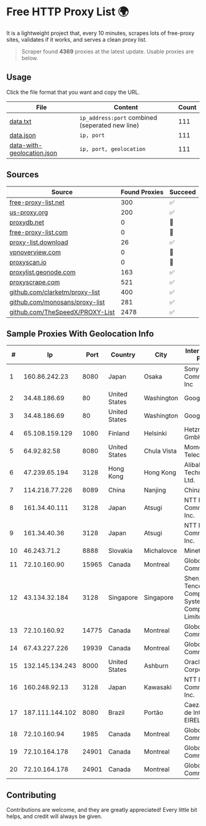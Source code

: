 
# Free HTTP Proxy List 🌍

It is a lightweight project that, every 10 minutes, scrapes lots of free-proxy sites, validates if it works, and serves a clean proxy list.


> Scraper found **4369** proxies at the latest update. Usable proxies are below.

## Usage

Click the file format that you want and copy the URL.


|File|Content|Count|
|----|-------|-----|
|[data.txt](https://raw.githubusercontent.com/themiralay/Proxy-List-World/master/data.txt)|`ip_address:port` combined (seperated new line)|111|
|[data.json](https://raw.githubusercontent.com/themiralay/Proxy-List-World/master/data.json)|`ip, port`|111|
|[data-with-geolocation.json](https://raw.githubusercontent.com/themiralay/Proxy-List-World/master/data-with-geolocation.json)|`ip, port, geolocation`|111|

## Sources

|Source|Found Proxies|Succeed|
|------|-------------|-------|
|[free-proxy-list.net](https://free-proxy-list.net)|300|✅|
|[us-proxy.org](https://www.us-proxy.org)|200|✅|
|[proxydb.net](http://proxydb.net)|0|🚫|
|[free-proxy-list.com](https://free-proxy-list.com/?page=&port=&type%5B%5D=http&type%5B%5D=https&up_time=0&search=Search)|0|🚫|
|[proxy-list.download](https://www.proxy-list.download/HTTP)|26|✅|
|[vpnoverview.com](https://vpnoverview.com/privacy/anonymous-browsing/free-proxy-servers)|0|🚫|
|[proxyscan.io](https://www.proxyscan.io)|0|🚫|
|[proxylist.geonode.com](https://proxylist.geonode.com/api/proxy-list?limit=300&page=1&sort_by=lastChecked&sort_type=desc&protocols=http,https)|163|✅|
|[proxyscrape.com](https://api.proxyscrape.com/v2/?request=displayproxies&protocol=http&timeout=10000&country=all&ssl=all&anonymity=all)|521|✅|
|[github.com/clarketm/proxy-list](https://raw.githubusercontent.com/clarketm/proxy-list/master/proxy-list-raw.txt)|400|✅|
|[github.com/monosans/proxy-list](https://raw.githubusercontent.com/monosans/proxy-list/main/proxies/http.txt)|281|✅|
|[github.com/TheSpeedX/PROXY-List](https://raw.githubusercontent.com/TheSpeedX/PROXY-List/master/http.txt)|2478|✅|


## Sample Proxies With Geolocation Info

|#|Ip|Port|Country|City|Internet Service Provider|
|-|--|----|-------|----|-------------------------|
|1|160.86.242.23|8080|Japan|Osaka|Sony Network Communications Inc|
|2|34.48.186.69|80|United States|Washington|Google LLC|
|3|34.48.186.69|80|United States|Washington|Google LLC|
|4|65.108.159.129|1080|Finland|Helsinki|Hetzner Online GmbH|
|5|64.92.82.58|8080|United States|Chula Vista|Momentum Telecom, Inc.|
|6|47.239.65.194|3128|Hong Kong|Hong Kong|Alibaba (US) Technology Co., Ltd.|
|7|114.218.77.226|8089|China|Nanjing|China Telecom|
|8|161.34.40.111|3128|Japan|Atsugi|NTT PC Communications, Inc.|
|9|161.34.40.36|3128|Japan|Atsugi|NTT PC Communications, Inc.|
|10|46.243.71.2|8888|Slovakia|Michalovce|Minet s.r.o.|
|11|72.10.160.90|15965|Canada|Montreal|GloboTech Communications|
|12|43.134.32.184|3128|Singapore|Singapore|Shenzhen Tencent Computer Systems Company Limited|
|13|72.10.160.92|14775|Canada|Montreal|GloboTech Communications|
|14|67.43.227.226|19939|Canada|Montreal|GloboTech Communications|
|15|132.145.134.243|8000|United States|Ashburn|Oracle Corporation|
|16|160.248.92.13|3128|Japan|Kawasaki|NTT PC Communications, Inc.|
|17|187.111.144.102|8080|Brazil|Portão|Caezar Provedor de Internet EIRELI|
|18|72.10.160.94|1985|Canada|Montreal|GloboTech Communications|
|19|72.10.164.178|24901|Canada|Montreal|GloboTech Communications|
|20|72.10.164.178|24901|Canada|Montreal|GloboTech Communications|



## Contributing

Contributions are welcome, and they are greatly appreciated! Every
little bit helps, and credit will always be given.

